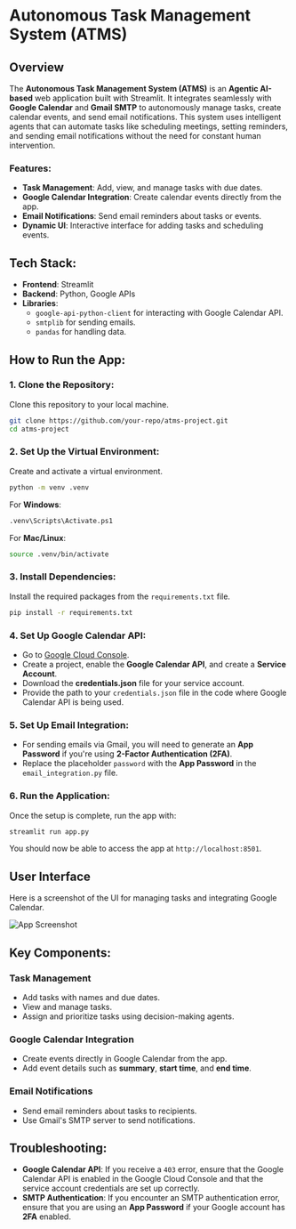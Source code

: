 
# Autonomous Task Management System (ATMS)

## Overview
The **Autonomous Task Management System (ATMS)** is an **Agentic AI-based** web application built with Streamlit. It integrates seamlessly with **Google Calendar** and **Gmail SMTP** to autonomously manage tasks, create calendar events, and send email notifications. This system uses intelligent agents that can automate tasks like scheduling meetings, setting reminders, and sending email notifications without the need for constant human intervention.
### Features:
- **Task Management**: Add, view, and manage tasks with due dates.
- **Google Calendar Integration**: Create calendar events directly from the app.
- **Email Notifications**: Send email reminders about tasks or events.
- **Dynamic UI**: Interactive interface for adding tasks and scheduling events.

## Tech Stack:
- **Frontend**: Streamlit
- **Backend**: Python, Google APIs
- **Libraries**: 
  - `google-api-python-client` for interacting with Google Calendar API.
  - `smtplib` for sending emails.
  - `pandas` for handling data.

## How to Run the App:

### 1. **Clone the Repository**:
Clone this repository to your local machine.

```bash
git clone https://github.com/your-repo/atms-project.git
cd atms-project
```

### 2. **Set Up the Virtual Environment**:
Create and activate a virtual environment.

```bash
python -m venv .venv
```

For **Windows**:
```bash
.venv\Scripts\Activate.ps1
```

For **Mac/Linux**:
```bash
source .venv/bin/activate
```

### 3. **Install Dependencies**:
Install the required packages from the `requirements.txt` file.

```bash
pip install -r requirements.txt
```

### 4. **Set Up Google Calendar API**:
- Go to [Google Cloud Console](https://console.developers.google.com/).
- Create a project, enable the **Google Calendar API**, and create a **Service Account**.
- Download the **credentials.json** file for your service account.
- Provide the path to your `credentials.json` file in the code where Google Calendar API is being used.

### 5. **Set Up Email Integration**:
- For sending emails via Gmail, you will need to generate an **App Password** if you're using **2-Factor Authentication (2FA)**.
- Replace the placeholder `password` with the **App Password** in the `email_integration.py` file.

### 6. **Run the Application**:
Once the setup is complete, run the app with:

```bash
streamlit run app.py
```

You should now be able to access the app at `http://localhost:8501`.

## User Interface

Here is a screenshot of the UI for managing tasks and integrating Google Calendar.

![App Screenshot](screenshots/ui_screenshot.png)

## Key Components:

### Task Management
- Add tasks with names and due dates.
- View and manage tasks.
- Assign and prioritize tasks using decision-making agents.

### Google Calendar Integration
- Create events directly in Google Calendar from the app.
- Add event details such as **summary**, **start time**, and **end time**.

### Email Notifications
- Send email reminders about tasks to recipients.
- Use Gmail's SMTP server to send notifications.

## Troubleshooting:
- **Google Calendar API**: If you receive a `403` error, ensure that the Google Calendar API is enabled in the Google Cloud Console and that the service account credentials are set up correctly.
- **SMTP Authentication**: If you encounter an SMTP authentication error, ensure that you are using an **App Password** if your Google account has **2FA** enabled.

